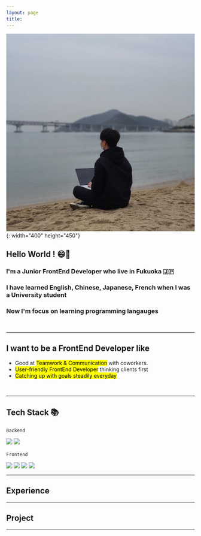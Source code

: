 ```yaml
---
layout: page
title:
---
```


![Philipuuu](/Philipuuu.jpg){: width="400" height="450"}

## Hello World ! 😄👋

### I'm a Junior FrontEnd Developer who live in Fukuoka 🇯🇵

### I have learned English, Chinese, Japanese, French when I was a University student

### Now I'm focus on learning programming langauges

<br>

---

## I want to be a FrontEnd Developer like

- Good at <mark>Teamwork & Communication</mark> with coworkers.
- <mark>User-friendly FrontEnd Developer</mark> thinking clients first
- <mark>Catching up with goals steadily everyday </mark>

<br>

---

## Tech Stack 📚

`Backend`

<img src="https://img.shields.io/badge/java-007396?style=for-the-badge&logo=java&logoColor=white">
<img src="https://img.shields.io/badge/node.js-339933?style=for-the-badge&logo=Node.js&logoColor=white">

<br>

`Frontend`

<img src="https://img.shields.io/badge/html5-E34F26?style=for-the-badge&logo=html5&logoColor=white"> 
<img src="https://img.shields.io/badge/css-1572B6?style=for-the-badge&logo=css3&logoColor=white"> 
<img src="https://img.shields.io/badge/javascript-F7DF1E?style=for-the-badge&logo=javascript&logoColor=black">
<img src="https://img.shields.io/badge/react-61DAFB?style=for-the-badge&logo=react&logoColor=black">

<br>

---

## Experience

---

## Project

---
